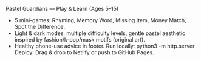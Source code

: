 
Pastel Guardians — Play & Learn (Ages 5–15)
- 5 mini-games: Rhyming, Memory Word, Missing Item, Money Match, Spot the Difference.
- Light & dark modes, multiple difficulty levels, gentle pastel aesthetic inspired by fashion/k-pop/mask motifs (original art).
- Healthy phone-use advice in footer.
Run locally: python3 -m http.server
Deploy: Drag & drop to Netlify or push to GitHub Pages.
